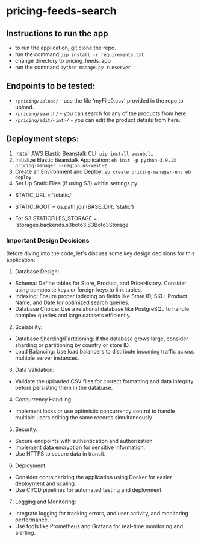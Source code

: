 # pricing-feeds-search

## Instructions to run the app
- to run the application, git clone the repo.
- run the command `pip install -r requirements.txt`
- change directory to pricing_feeds_app
- run the command `python manage.py runserver`

## Endpoints to be tested:

- `/pricing/upload/` - use the file 'myFile0.csv' provided in the repo to upload.
- `/pricing/search/` - you can search for any of the products from here.
- `/pricing/edit/<int>/` - you can edit the product details from here.

## Deployment steps:
1. Install AWS Elastic Beanstalk CLI: `pip install awsebcli`
2. Initialize Elastic Beanstalk Application: `eb init -p python-3.9.13 pricing-manager --region us-west-2`
3. Create an Environment and Deploy: `eb create pricing-manager-env eb deploy`
4. Set Up Static Files (if using S3) within settings.py: 

- STATIC_URL = '/static/'
- STATIC_ROOT = os.path.join(BASE_DIR, 'static')

- For S3
STATICFILES_STORAGE = 'storages.backends.s3boto3.S3Boto3Storage'

### Important Design Decisions
Before diving into the code, let's discuss some key design decisions for this application:

1. Database Design:

- Schema: Define tables for Store, Product, and PriceHistory. Consider using composite keys or foreign keys to link tables.
- Indexing: Ensure proper indexing on fields like Store ID, SKU, Product Name, and Date for optimized search queries.
- Database Choice: Use a relational database like PostgreSQL to handle complex queries and large datasets efficiently.

2. Scalability:

- Database Sharding/Partitioning: If the database grows large, consider sharding or partitioning by country or store ID.
- Load Balancing: Use load balancers to distribute incoming traffic across multiple server instances.

3. Data Validation:

- Validate the uploaded CSV files for correct formatting and data integrity before persisting them in the database.

4. Concurrency Handling:

- Implement locks or use optimistic concurrency control to handle multiple users editing the same records simultaneously.

5. Security:

- Secure endpoints with authentication and authorization.
- Implement data encryption for sensitive information.
- Use HTTPS to secure data in transit.

6. Deployment:

- Consider containerizing the application using Docker for easier deployment and scaling.
- Use CI/CD pipelines for automated testing and deployment.

7. Logging and Monitoring:

- Integrate logging for tracking errors, and user activity, and monitoring performance.
- Use tools like Prometheus and Grafana for real-time monitoring and alerting.